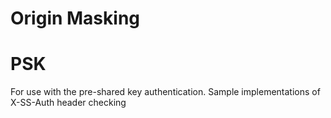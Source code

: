 Origin Masking
=======================
# PSK
For use with the pre-shared key authentication. Sample implementations of X-SS-Auth header checking